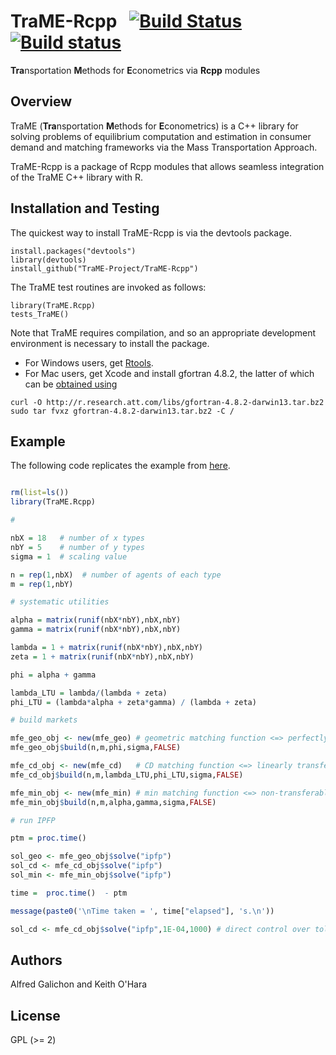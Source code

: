# TraME-Rcpp &nbsp; [![Build Status](https://travis-ci.org/TraME-Project/TraME-Rcpp.svg?branch=master)](https://travis-ci.org/TraME-Project/TraME-Rcpp) [![Build status](https://ci.appveyor.com/api/projects/status/github/TraME-Project/TraME-Rcpp?branch=master)](https://ci.appveyor.com/project/kthohr/trame-rcpp/branch/master)

**Tra**nsportation **M**ethods for **E**conometrics via **Rcpp** modules

## Overview

TraME (**Tra**nsportation **M**ethods for **E**conometrics) is a C++ library for solving problems of equilibrium computation and estimation in consumer demand and matching frameworks via the Mass Transportation Approach.

TraME-Rcpp is a package of Rcpp modules that allows seamless integration of the TraME C++ library with R.

## Installation and Testing

The quickest way to install TraME-Rcpp is via the devtools package.
```
install.packages("devtools")
library(devtools)
install_github("TraME-Project/TraME-Rcpp")
```
The TraME test routines are invoked as follows:
```
library(TraME.Rcpp)
tests_TraME()
```

Note that TraME requires compilation, and so an appropriate development environment is necessary to install the package.
* For Windows users, get [Rtools](https://cran.r-project.org/bin/windows/Rtools/).
* For Mac users, get Xcode and install gfortran 4.8.2, the latter of which can be [obtained using](http://www.thecoatlessprofessor.com/programming/rcpp-rcpparmadillo-and-os-x-mavericks-lgfortran-and-lquadmath-error/)
```
curl -O http://r.research.att.com/libs/gfortran-4.8.2-darwin13.tar.bz2
sudo tar fvxz gfortran-4.8.2-darwin13.tar.bz2 -C /
```

## Example

The following code replicates the example from [here](https://github.com/TraME-Project/TraME).

``` R

rm(list=ls())
library(TraME.Rcpp)

#

nbX = 18   # number of x types
nbY = 5    # number of y types
sigma = 1  # scaling value

n = rep(1,nbX)  # number of agents of each type
m = rep(1,nbY)

# systematic utilities

alpha = matrix(runif(nbX*nbY),nbX,nbY)
gamma = matrix(runif(nbX*nbY),nbX,nbY)

lambda = 1 + matrix(runif(nbX*nbY),nbX,nbY)
zeta = 1 + matrix(runif(nbX*nbY),nbX,nbY)

phi = alpha + gamma

lambda_LTU = lambda/(lambda + zeta)
phi_LTU = (lambda*alpha + zeta*gamma) / (lambda + zeta)

# build markets

mfe_geo_obj <- new(mfe_geo) # geometric matching function <=> perfectly transferable utility
mfe_geo_obj$build(n,m,phi,sigma,FALSE)

mfe_cd_obj <- new(mfe_cd)   # CD matching function <=> linearly transferable utility
mfe_cd_obj$build(n,m,lambda_LTU,phi_LTU,sigma,FALSE)

mfe_min_obj <- new(mfe_min) # min matching function <=> non-transferable utility
mfe_min_obj$build(n,m,alpha,gamma,sigma,FALSE)

# run IPFP

ptm = proc.time()

sol_geo <- mfe_geo_obj$solve("ipfp")
sol_cd <- mfe_cd_obj$solve("ipfp")
sol_min <- mfe_min_obj$solve("ipfp")

time =  proc.time()  - ptm

message(paste0('\nTime taken = ', time["elapsed"], 's.\n'))

sol_cd <- mfe_cd_obj$solve("ipfp",1E-04,1000) # direct control over tolerance values
```

## Authors

Alfred Galichon and Keith O'Hara

## License

GPL (>= 2) 
